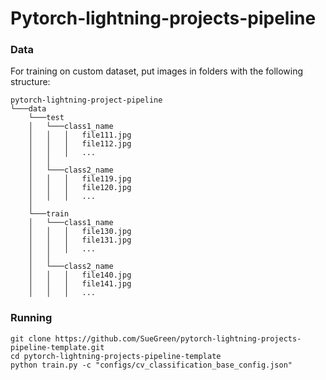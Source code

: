 # Pytorch-lightning-projects-pipeline

### Data
For training on custom dataset, put images in folders with the following structure:
```angular2html
pytorch-lightning-project-pipeline
└───data
    └───test
    │   └───class1_name
    │   │   │   file111.jpg
    │   │   │   file112.jpg
    │   │   │   ...
    │   │
    │   └───class2_name
    │   │   │   file119.jpg
    │   │   │   file120.jpg
    │   │   │   ...
    │   
    └───train
    │   └───class1_name
    │   │   │   file130.jpg
    │   │   │   file131.jpg
    │   │   │   ...
    │   │
    │   └───class2_name
    │   │   │   file140.jpg
    │   │   │   file141.jpg
    │   │   │   ...
```

### Running
```angular2html
git clone https://github.com/SueGreen/pytorch-lightning-projects-pipeline-template.git
cd pytorch-lightning-projects-pipeline-template
python train.py -c "configs/cv_classification_base_config.json"
```